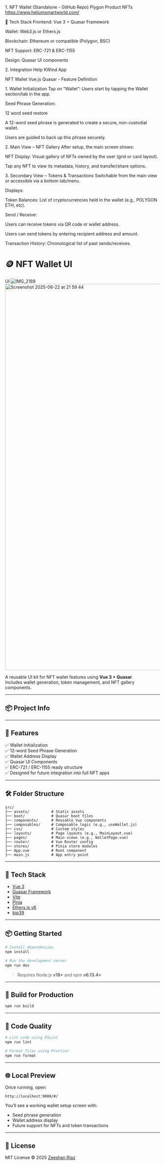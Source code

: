 1.⁠ ⁠NFT Wallet (Standalone - GitHub Repo) Plygon Product NFTs https://www.heliumsmartworld.com/

🔧 Tech Stack
Frontend: Vue 3 + Quasar Framework

Wallet: Web3.js or Ethers.js

Blockchain: Ethereum or compatible (Polygon, BSC)

NFT Support: ERC-721 & ERC-1155

Design: Quasar UI components

2.⁠ ⁠Integration Help KWind App





NFT Wallet Vue.js Quasar - Feature Definition


1.⁠ ⁠Wallet Initialization
Tap on “Wallet”: Users start by tapping the Wallet section/tab in the app.

Seed Phrase Generation:

12 word seed restore

A 12-word seed phrase is generated to create a secure, non-custodial wallet.

Users are guided to back up this phrase securely.

2.⁠ ⁠Main View – NFT Gallery
After setup, the main screen shows:

NFT Display: Visual gallery of NFTs owned by the user (grid or card layout).

Tap any NFT to view its metadata, history, and transfer/share options.

3.⁠ ⁠Secondary View – Tokens & Transactions
Switchable from the main view or accessible via a bottom tab/menu.

Displays:

Token Balances: List of cryptocurrencies held in the wallet (e.g., POLYGON ETH, etc).

Send / Receive:

Users can receive tokens via QR code or wallet address.

Users can send tokens by entering recipient address and amount.

Transaction History: Chronological list of past sends/receives.



# 🪙 NFT Wallet UI
UI
![IMG_2189](https://github.com/user-attachments/assets/0786e6b5-b327-4def-9087-2fd982d6bd58)
<img width="1254" alt="Screenshot 2025-06-22 at 21 59 44" src="https://github.com/user-attachments/assets/12cb829a-8ae3-4726-9af8-dd50c27da480" />




A reusable UI kit for NFT wallet features using **Vue 3 + Quasar**.  
Includes wallet generation, token management, and NFT gallery components.

---

## 📦 Project Info



---

## 🚀 Features

✅ Wallet Initialization  
✅ 12-word Seed Phrase Generation  
✅ Wallet Address Display  
✅ Quasar UI Components  
✅ ERC-721 / ERC-1155 ready structure  
✅ Designed for future integration into full NFT apps

---

## 🛠 Folder Structure

```
src/
├── assets/          # Static assets
├── boot/            # Quasar boot files
├── components/      # Reusable Vue components
├── composables/     # Composable logic (e.g., useWallet.js)
├── css/             # Custom styles
├── layouts/         # Page layouts (e.g., MainLayout.vue)
├── pages/           # Main views (e.g., WalletPage.vue)
├── router/          # Vue Router config
├── stores/          # Pinia store modules
├── App.vue          # Root component
├── main.js          # App entry point
```

---

## 🔧 Tech Stack

- [Vue 3](https://vuejs.org/)
- [Quasar Framework](https://quasar.dev/)
- [Vite](https://vitejs.dev/)
- [Pinia](https://pinia.vuejs.org/)
- [Ethers.js v6](https://docs.ethers.org/v6/)
- [bip39](https://github.com/bitcoinjs/bip39)

---

## 📦 Getting Started

```bash
# Install dependencies
npm install

# Run the development server
npm run dev
```

> Requires Node.js **v18+** and npm **v6.13.4+**

---

## 🔨 Build for Production

```bash
npm run build
```

---

## 🧪 Code Quality

```bash
# Lint code using ESLint
npm run lint

# Format files using Prettier
npm run format
```

---

## 🌐 Local Preview

Once running, open:

```
http://localhost:9000/#/
```

You’ll see a working wallet setup screen with:

- Seed phrase generation
- Wallet address display
- Future support for NFTs and token transactions

---

## 📄 License

MIT License © 2025 [Zeeshan Riaz](mailto:zshnriaz@gmail.com)
